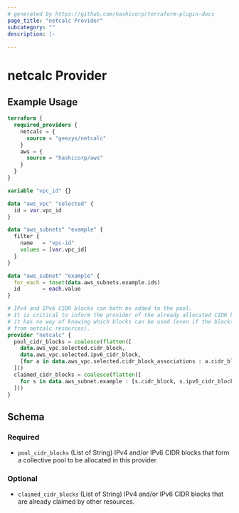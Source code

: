 ```yaml
---
# generated by https://github.com/hashicorp/terraform-plugin-docs
page_title: "netcalc Provider"
subcategory: ""
description: |-
  
---
```


# netcalc Provider



## Example Usage

```terraform
terraform {
  required_providers {
    netcalc = {
      source = "geezyx/netcalc"
    }
    aws = {
      source = "hashicorp/aws"
    }
  }
}

variable "vpc_id" {}

data "aws_vpc" "selected" {
  id = var.vpc_id
}

data "aws_subnets" "example" {
  filter {
    name   = "vpc-id"
    values = [var.vpc_id]
  }
}

data "aws_subnet" "example" {
  for_each = toset(data.aws_subnets.example.ids)
  id       = each.value
}

# IPv4 and IPv6 CIDR blocks can both be added to the pool.
# It is critical to inform the provider of the already allocated CIDR blocks, otherwise
# it has no way of knowing which blocks can be used (even if the blocks are allocated
# from netcalc resources).
provider "netcalc" {
  pool_cidr_blocks = coalesce(flatten([
    data.aws_vpc.selected.cidr_block,
    data.aws_vpc.selected.ipv6_cidr_block,
    [for a in data.aws_vpc.selected.cidr_block_associations : a.cidr_block]
  ]))
  claimed_cidr_blocks = coalesce(flatten([
    for s in data.aws_subnet.example : [s.cidr_block, s.ipv6_cidr_block]
  ]))
}
```

<!-- schema generated by tfplugindocs -->
## Schema

### Required

- `pool_cidr_blocks` (List of String) IPv4 and/or IPv6 CIDR blocks that form a collective pool to be allocated in this provider.

### Optional

- `claimed_cidr_blocks` (List of String) IPv4 and/or IPv6 CIDR blocks that are already claimed by other resources.
